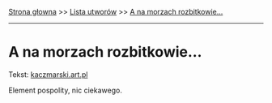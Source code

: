 [Strona głowna](../index.md) >> [Lista utworów](../list.md) >> [A na morzach rozbitkowie…](4.md)

---

# A na morzach rozbitkowie…

Tekst: [kaczmarski.art.pl](https://www.kaczmarski.art.pl/tworczosc/wiersze/a-na-morzach-rozbitkowie/)

Element pospolity, nic ciekawego.